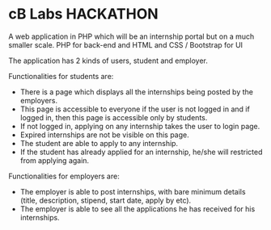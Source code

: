 # cB Labs HACKATHON
 A web application in PHP which will be an internship portal  but on a much smaller scale.
 PHP for back-end and HTML and CSS / Bootstrap for UI 

The application  has 2 kinds of users, student and employer.

 Functionalities for students are:
- There is a page which  displays all the internships being posted by the employers. 
- This page is accessible to everyone if the user is not logged in and if logged in, 
  then this page is accessible only by students.
- If not logged in, applying on any internship takes the user to login page.
- Expired internships are not be visible on this page.
- The student are able to apply to any internship. 
- If the student has already applied for an internship, he/she will restricted from applying again.

 Functionalities for employers are:
- The employer is able to post internships, with bare minimum details (title, description, stipend, start date, apply by etc).
- The employer is able to see all the applications he has received for his internships.
